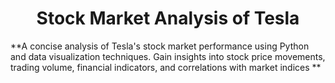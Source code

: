 <h1 align="center">Stock Market Analysis of Tesla <a " target="_blank" rel="noreferrer"></a> </h1>
**A concise analysis of Tesla's stock market performance using Python and data visualization techniques. Gain insights into stock price movements, trading volume, financial indicators, and correlations with market indices ** 
